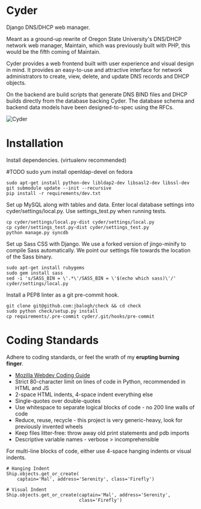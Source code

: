 Cyder
=====

Django DNS/DHCP web manager.

Meant as a ground-up rewrite of Oregon State University's DNS/DHCP network web
manager, Maintain, which was previously built with PHP, this would be the fifth
coming of Maintain.

Cyder provides a web frontend built with user experience and visual design in
mind. It provides an easy-to-use and attractive interface for network
administrators to create, view, delete, and update DNS records and DHCP
objects.

On the backend are build scripts that generate DNS BIND files and DHCP builds
directly from the database backing Cyder. The database schema and backend
data models have been designed-to-spec using the RFCs.

![Cyder](http://imgur.com/yN7wTP4.jpg)


Installation
============

Install dependencies. (virtualenv recommended)

#TODO sudo yum install openldap-devel on fedora

```
sudo apt-get install python-dev libldap2-dev libsasl2-dev libssl-dev
git submodule update --init --recursive
pip install -r requirements/dev.txt
```

Set up MySQL along with tables and data. Enter local database settings into
cyder/settings/local.py. Use settings_test.py when running tests.

```
cp cyder/settings/local.py-dist cyder/settings/local.py
cp cyder/settings_test.py-dist cyder/settings_test.py
python manage.py syncdb
```

Set up Sass CSS with Django. We use a forked version of jingo-minify to compile
Sass automatically. We point our settings file towards the location of the Sass
binary.

```
sudo apt-get install rubygems
sudo gem install sass
sed -i 's/SASS_BIN = \'.*\'/SASS_BIN = \'$(echo which sass)\'/' cyder/settings/local.py
```

Install a PEP8 linter as a git pre-commit hook.

```
git clone git@github.com:jbalogh/check && cd check
sudo python check/setup.py install
cp requirements/.pre-commit cyder/.git/hooks/pre-commit
```

Coding Standards
================

Adhere to coding standards, or feel the wrath of my **erupting burning finger**.

- [Mozilla Webdev Coding Guide](http://mozweb.readthedocs.org/en/latest/coding.html)
- Strict 80-character limit on lines of code in Python, recommended in HTML and JS
- 2-space HTML indents, 4-space indent everything else
- Single-quotes over double-quotes
- Use whitespace to separate logical blocks of code - no 200 line walls of code
- Reduce, reuse, recycle - this project is very generic-heavy, look for previously invented wheels
- Keep files litter-free: throw away old print statements and pdb imports
- Descriptive variable names - verbose > incomprehensible

For multi-line blocks of code, either use 4-space hanging indents or visual indents.

```
# Hanging Indent
Ship.objects.get_or_create(
    captain='Mal', address='Serenity', class='Firefly')

# Visual Indent
Ship.objects.get_or_create(captain='Mal', address='Serenity',
                           class='Firefly')
```
